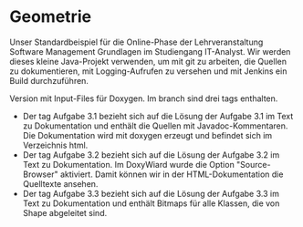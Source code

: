# Geometrie
Unser Standardbeispiel für die Online-Phase der Lehrveranstaltung Software Management Grundlagen im Studiengang IT-Analyst. Wir werden dieses kleine Java-Projekt verwenden, um mit git zu arbeiten, die Quellen zu dokumentieren, mit Logging-Aufrufen zu versehen und mit Jenkins ein Build durchzuführen.

Version mit Input-Files für Doxygen. Im branch sind drei tags enthalten.

- Der tag Aufgabe 3.1 bezieht sich auf die Lösung der Aufgabe 3.1 im Text zu Dokumentation und enthält die Quellen mit Javadoc-Kommentaren. Die Dokumentation wird mit doxygen erzeugt und befindet sich im Verzeichnis html. 
- Der tag Aufgabe 3.2 bezieht sich auf die Lösung der Aufgabe 3.2 im Text zu Dokumentation. Im DoxyWiard wurde die Option "Source-Browser" aktiviert. Damit können wir in der HTML-Dokumentation die Quelltexte ansehen.
- Der tag Aufgabe 3.3 bezieht sich auf die Lösung der Aufgabe 3.3 im Text zu Dokumentation und enthält Bitmaps für alle Klassen, die von Shape abgeleitet sind.
